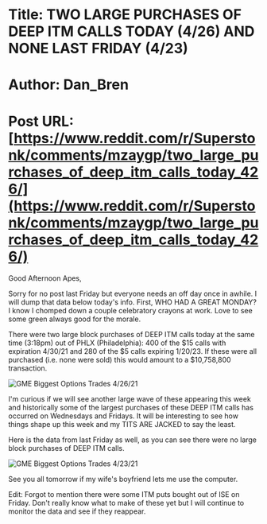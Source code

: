# Title: TWO LARGE PURCHASES OF DEEP ITM CALLS TODAY (4/26) AND NONE LAST FRIDAY (4/23)
# Author: Dan_Bren
# Post URL: [https://www.reddit.com/r/Superstonk/comments/mzaygp/two_large_purchases_of_deep_itm_calls_today_426/](https://www.reddit.com/r/Superstonk/comments/mzaygp/two_large_purchases_of_deep_itm_calls_today_426/)


Good Afternoon Apes,

Sorry for no post last Friday but everyone needs an off day once in awhile. I will dump that data below today's info. First, WHO HAD A GREAT MONDAY? I know I chomped down a couple celebratory crayons at work. Love to see some green always good for the morale.

There were two large block purchases of DEEP ITM calls today at the same time (3:18pm) out of PHLX (Philadelphia): 400 of the $15 calls with expiration 4/30/21 and 280 of the $5 calls expiring 1/20/23. If these were all purchased (i.e. none were sold) this would amount to a $10,758,800 transaction.

![GME Biggest Options Trades 4\/26\/21](https://preview.redd.it/ph97ls8golv61.jpg?width=1226&format=pjpg&auto=webp&s=a90447ff3870f29505b4db81bc92a6330bff826b)

I'm curious if we will see another large wave of these appearing this week and historically some of the largest purchases of these DEEP ITM calls has occurred on Wednesdays and Fridays.  It will be interesting to see how things shape up this week and my TITS ARE JACKED to say the least.

Here is the data from last Friday as well, as you can see there were no large block purchases of DEEP ITM calls.

![GME Biggest Options Trades 4\/23\/21](https://preview.redd.it/9jwn28hmplv61.png?width=1227&format=png&auto=webp&s=4f882d6184f45e9344819d47925e9bea4feaa2d9)

See you all tomorrow if my wife's boyfriend lets me use the computer.

Edit: Forgot to mention there were some ITM puts bought out of ISE on Friday. Don't really know what to make of these yet but I will continue to monitor the data and see if they reappear.